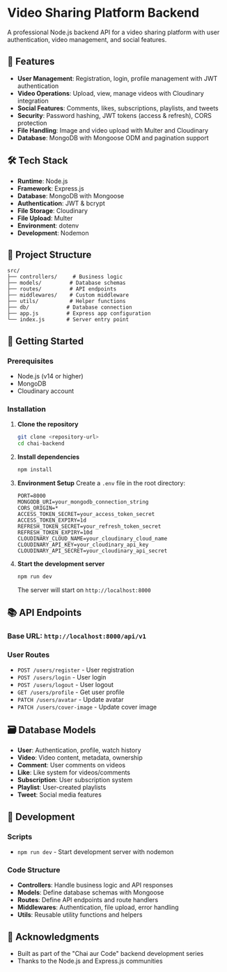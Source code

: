 # Video Sharing Platform Backend

A professional Node.js backend API for a video sharing platform with user authentication, video management, and social features.

## 🚀 Features

- **User Management**: Registration, login, profile management with JWT authentication
- **Video Operations**: Upload, view, manage videos with Cloudinary integration
- **Social Features**: Comments, likes, subscriptions, playlists, and tweets
- **Security**: Password hashing, JWT tokens (access & refresh), CORS protection
- **File Handling**: Image and video upload with Multer and Cloudinary
- **Database**: MongoDB with Mongoose ODM and pagination support

## 🛠️ Tech Stack

- **Runtime**: Node.js
- **Framework**: Express.js
- **Database**: MongoDB with Mongoose
- **Authentication**: JWT & bcrypt
- **File Storage**: Cloudinary
- **File Upload**: Multer
- **Environment**: dotenv
- **Development**: Nodemon

## 📁 Project Structure

```
src/
├── controllers/     # Business logic
├── models/         # Database schemas
├── routes/         # API endpoints
├── middlewares/    # Custom middleware
├── utils/          # Helper functions
├── db/            # Database connection
├── app.js         # Express app configuration
└── index.js       # Server entry point
```

## 🚦 Getting Started

### Prerequisites

- Node.js (v14 or higher)
- MongoDB
- Cloudinary account

### Installation

1. **Clone the repository**
   ```bash
   git clone <repository-url>
   cd chai-backend
   ```

2. **Install dependencies**
   ```bash
   npm install
   ```

3. **Environment Setup**
   Create a `.env` file in the root directory:
   ```env
   PORT=8000
   MONGODB_URI=your_mongodb_connection_string
   CORS_ORIGIN=*
   ACCESS_TOKEN_SECRET=your_access_token_secret
   ACCESS_TOKEN_EXPIRY=1d
   REFRESH_TOKEN_SECRET=your_refresh_token_secret
   REFRESH_TOKEN_EXPIRY=10d
   CLOUDINARY_CLOUD_NAME=your_cloudinary_cloud_name
   CLOUDINARY_API_KEY=your_cloudinary_api_key
   CLOUDINARY_API_SECRET=your_cloudinary_api_secret
   ```

4. **Start the development server**
   ```bash
   npm run dev
   ```

   The server will start on `http://localhost:8000`

## 📚 API Endpoints

### Base URL: `http://localhost:8000/api/v1`

### User Routes
- `POST /users/register` - User registration
- `POST /users/login` - User login
- `POST /users/logout` - User logout
- `GET /users/profile` - Get user profile
- `PATCH /users/avatar` - Update avatar
- `PATCH /users/cover-image` - Update cover image

## 🗃️ Database Models

- **User**: Authentication, profile, watch history
- **Video**: Video content, metadata, ownership
- **Comment**: User comments on videos
- **Like**: Like system for videos/comments
- **Subscription**: User subscription system
- **Playlist**: User-created playlists
- **Tweet**: Social media features

## 🔧 Development

### Scripts

- `npm run dev` - Start development server with nodemon

### Code Structure

- **Controllers**: Handle business logic and API responses
- **Models**: Define database schemas with Mongoose
- **Routes**: Define API endpoints and route handlers
- **Middlewares**: Authentication, file upload, error handling
- **Utils**: Reusable utility functions and helpers

## 🙏 Acknowledgments

- Built as part of the "Chai aur Code" backend development series
- Thanks to the Node.js and Express.js communities